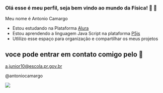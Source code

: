### Olá esse é meu perfil, seja bem vindo ao mundo da Física! 💙 👋

Meu nome é Antonio Camargo
- Estou estudando na Plataforma [Alura](https://www.alura.com.br/)
- Estou aprendendo a linguagem Java Script na plataforma [P5js](https://editor.p5js.org/)
- Utlilizo esse espaço para organização e compartilhar os meus projetos
  
## voce pode entrar em contato comigo pelo 📧

a.junior10@escola.pr.gov.br

@antoniocamargo

![](https://media.tenor.com/EibW8F4VJUkAAAAC/joke-jk.gif)
